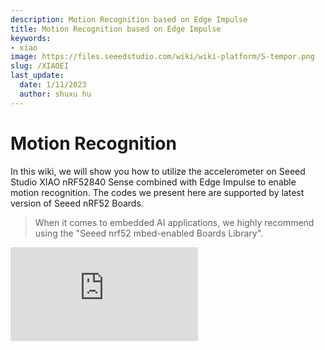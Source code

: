 ```yaml
---
description: Motion Recognition based on Edge Impulse
title: Motion Recognition based on Edge Impulse
keywords:
- xiao
image: https://files.seeedstudio.com/wiki/wiki-platform/S-tempor.png
slug: /XIAOEI
last_update:
  date: 1/11/2023
  author: shuxu hu
---
```

# Motion Recognition

In this wiki, we will show you how to utilize the accelerometer on Seeed Studio XIAO nRF52840 Sense combined with Edge Impulse to enable motion recognition. The codes we present here are supported by latest version of Seeed nRF52 Boards.

> When it comes to embedded AI applications, we highly recommend using the "Seeed nrf52 mbed-enabled Boards Library".

<iframe width={560} height={315} src="https://www.youtube.com/embed/hLKKorpDlYw" title="YouTube video player" frameBorder={0} allow="accelerometer; autoplay; clipboard-write; encrypted-media; gyroscope; picture-in-picture" allowFullScreen />

## Materials Required

### Hardware

In this wiki, we need to prepare the following materials:

- [Seeed Studio XIAO nRF52840 Sense](https://www.seeedstudio.com/Seeed-XIAO-BLE-Sense-nRF52840-p-5253.html)
- Li-po battery (702025)
- [Grove - OLED Display 0.66"](https://www.seeedstudio.com/Grove-OLED-Display-0-66-SSD1306-v1-0-p-5096.html)
- Dupont cables or Grove cables
- 3D-printed shell
- Light guide plastic fiber

<p style={{textAlign: 'center'}}><img src="https://files.seeedstudio.com/wiki/XIAO-BLE-Motion-Recognition/BLEmotion.png" alt="pir" width={800} height="auto" /></p>

**Hardware Set up**

- **Step 1**. Remove the Grove base on Grove - OLED Display 0.66" with a soldering iron
- **Step 2**. Use wire cutters to process the DuPont cables to a length of about 3 cm and expose the inner cables of about 2 mm at both ends
- **Step 3**. Pass the fiber through the small hole in the front and place the end at the LED

- **Step 4**.  Solder Seeed Studio XIAO nRF52840 Sense with other elements according to the diagram below:

<p style={{textAlign: 'center'}}><img src="https://files.seeedstudio.com/wiki/XIAO-BLE-Motion-Recognition/Motion-Recognition2.png" alt="pir" width={400} height="auto" /></p>

<p style={{textAlign: 'center'}}><img src="https://files.seeedstudio.com/wiki/XIAO-BLE-Motion-Recognition/Motion-Recognition3.png" alt="pir" width={400} height="auto" /></p>

:::note
    It will be better if you use hot melt adhesive to reinforce welds.
:::

- **Step 6**. Assemble all components:

  1. Pass the fiber through the small hole in the front of shell
  2. Mount the screen to the fixed location
  3. Sandwich the battery between Seeed Studio XIAO nRF52840 and screen
  4. Handle the wires carefully
  5. Place the end of light guide plastic fiber at the RGB light of Seeed Studio XIAO nRF52840 and cut off the excess
  6. Assemble the case

<p style={{textAlign: 'center'}}><img src="https://files.seeedstudio.com/wiki/XIAO-BLE-Motion-Recognition/Motion-Recognition4.png" alt="pir" width={400} height="auto" /></p>

The assemble one:

<p style={{textAlign: 'center'}}><img src="https://files.seeedstudio.com/wiki/XIAO-BLE-Motion-Recognition/Motion-Recognition6.png" alt="pir" width={400} height="auto" /></p>

### Software

The required libraries are listed below. It is highly recommanded that use the codes here to check whether the hardware is functioning well. If you have problem about installing the library, please refer to [here](https://wiki.seeedstudio.com/How_to_install_Arduino_Library/).

- [Seeed_Arduino_LSM6DS3-master](https://files.seeedstudio.com/wiki/XIAO-BLE-Motion-Recognition/Seeed_Arduino_LSM6DS3-master.zip)
- [U8g2](https://files.seeedstudio.com/wiki/XIAO-BLE-Motion-Recognition/U8g2.zip)

## Get started

First we are going run some demos to check whether the board and the display screen is functioning well. If yours are fine, you can move on to the next instruction.

### Check the position of light guide plastic fiber

Follow this [tutorial](https://wiki.seeedstudio.com/XIAO_BLE/#getting-started) and run Blink demo.
If you see the red light in the front hole, it means success.

<p style={{textAlign: 'center'}}><img src="https://files.seeedstudio.com/wiki/XIAO-BLE-Motion-Recognition/Motion-Recognition7.png" alt="pir" width={400} height="auto" /></p>

### Check the circuit connection

Open the Arduino IDE, navigate to Sketch -> Include Library -> Manage Libraries... and Search and Install `U8g2 library` in the Library Manager.

<p style={{textAlign: 'center'}}><img src="https://files.seeedstudio.com/wiki/XIAO-BLE-Motion-Recognition/Motion-Recognition29.png" alt="pir" width={400} height="auto" /></p>

After the installation, copy the following code run it.

```c++
#include <Arduino.h>
#include <U8x8lib.h>
 
// U8X8_SSD1306_128X64_NONAME_HW_I2C u8x8(/* reset=*/ U8X8_PIN_NONE);
 U8X8_SSD1306_64X48_ER_HW_I2C u8x8(/* reset=*/ U8X8_PIN_NONE); 
// U8X8_SSD1306_64X32_NONAME_HW_I2C u8x8(/* reset=*/ U8X8_PIN_NONE);
 
// U8X8_SSD1306_128X64_NONAME_SW_I2C u8x8(/* clock=*/ SCL, /* data=*/ SDA, /* reset=*/ U8X8_PIN_NONE);   // OLEDs without Reset of the Display
 
void setup(void) {
  u8x8.begin();
  //u8x8.setFlipMode(2);   // set number from 1 to 3, the screen word will rotary 180
}
 
void loop(void) {
      u8x8.setFont(u8x8_font_amstrad_cpc_extended_r);
      u8x8.drawString(0,0,"idle");
      u8x8.drawString(0,1,"left");
      u8x8.drawString(0,2,"right");
      u8x8.drawString(0,3,"up&down");   
} 
```

After uploading the code and unplugging Seeed Studio XIAO nRF52840, if you see the same result, it means success.

<p style={{textAlign: 'center'}}><img src="https://files.seeedstudio.com/wiki/XIAO-BLE-Motion-Recognition/XIAOEInew.png" alt="pir" width={300} height="auto" /></p>

### Check the accelerometer

Upload the code below through Arduino IDE to Seeed Studio XIAO nRF52840:

```c++
#include "LSM6DS3.h"
#include "Wire.h"

//Create a instance of class LSM6DS3
LSM6DS3 myIMU(I2C_MODE, 0x6A);    //I2C device address 0x6A


#define CONVERT_G_TO_MS2    9.80665f
#define FREQUENCY_HZ        50
#define INTERVAL_MS         (1000 / (FREQUENCY_HZ + 1))

static unsigned long last_interval_ms = 0;

void setup() {
    // put your setup code here, to run once:
    Serial.begin(115200);
    while (!Serial);
    //Call .begin() to configure the IMUs
    if (myIMU.begin() != 0) {
        Serial.println("Device error");
    } else {
        Serial.println("Device OK!");
    }
}

void loop() {

    if (millis() > last_interval_ms + INTERVAL_MS) {
        last_interval_ms = millis();

        Serial.print(myIMU.readFloatGyroX() * CONVERT_G_TO_MS2,4);
        Serial.print('\t');
        Serial.print(myIMU.readFloatGyroY() * CONVERT_G_TO_MS2,4);
        Serial.print('\t');
        Serial.println(myIMU.readFloatGyroZ() * CONVERT_G_TO_MS2,4);
    }
}
```

Open the serial monitor to check the output:

<p style={{textAlign: 'center'}}><img src="https://files.seeedstudio.com/wiki/XIAO-BLE-Motion-Recognition/Motion-Recognition9a.png" alt="pir" width={400} height="auto" /></p>

If all is fine, we can move on and connect Seeed Studio XIAO nRF52840 to Edge Impulse.

## Motion Recognition on Seeed Studio XIAO nRF52840 connected with Edge Impulse

The precision of the training model is very important to the final result. If your output training results are as low as less than 65%, we highly recommand you train for more times.

- **Step 1.** Create a new project in [Edge Impulse](https://studio.edgeimpulse.com/)

<p style={{textAlign: 'center'}}><img src="https://files.seeedstudio.com/wiki/XIAO-BLE-Motion-Recognition/Motion-Recognition9.png" alt="pir" width={800} height="auto" /></p>

- **Step 2.** Choose "Accelerometer data" and click "Let’s get started!"

<p style={{textAlign: 'center'}}><img src="https://files.seeedstudio.com/wiki/XIAO-BLE-Motion-Recognition/Motion-Recognition10.png" alt="pir" width={800} height="auto" /></p>

- **Step 3.** Install [Edge Impulse CLI](https://docs.edgeimpulse.com/docs/cli-installation) in your computer.

- **Step 4.** Run the command in your `terminal` or `cmd` or `powershell` to start it.

```
edge-impulse-data-forwarder
```

- **Step 5.** We need to use the CLI to connect the Seeed Studio XIAO nRF52840 Sense with Edge Impulse. First, login your account and choose your project

<p style={{textAlign: 'center'}}><img src="https://files.seeedstudio.com/wiki/XIAO-BLE-Motion-Recognition/Motion-Recognition11.png" alt="pir" width={800} height="auto" /></p>

Name the accelerometer and the device.

<p style={{textAlign: 'center'}}><img src="https://files.seeedstudio.com/wiki/XIAO-BLE-Motion-Recognition/Motion-Recognition12.png" alt="pir" width={800} height="auto" /></p>

Move back to Edge Impulse "Data acquisition" page, the outcome should be like this if the connection is successful. You can find the Device of "Seeed Studio XIAO nRF52840 Sense" is shown on the right of the page.

<p style={{textAlign: 'center'}}><img src="https://files.seeedstudio.com/wiki/XIAO-BLE-Motion-Recognition/Motion-Recognition13.png" alt="pir" width={800} height="auto" /></p>

- **Step 6.**  Select the sensor as "3 axes". Name your label as `up` and `down`, modify Sample length (ms.) to 20000 and click start sampling.

<p style={{textAlign: 'center'}}><img src="https://files.seeedstudio.com/wiki/XIAO-BLE-Motion-Recognition/Motion-Recognition13.png" alt="pir" width={800} height="auto" /></p>

- **Step 7.** Swing the Seeed Studio XIAO nRF52840 Sense up and down and keep the motion for 20 seconds. You can find the acquistion is shown up like this:

<p style={{textAlign: 'center'}}><img src="https://files.seeedstudio.com/wiki/XIAO-BLE-Motion-Recognition/Motion-Recognition14.png" alt="pir" width={800} height="auto" /></p>

- **Step 8.** Split the data by clicking the raw data right top and choose "Split Sample". Click +Add Segment and then click the graph. Repeat it more than 20 time to add segments. Click Split and you will see the the sample data each for 1 second.

<p style={{textAlign: 'center'}}><img src="https://files.seeedstudio.com/wiki/XIAO-BLE-Motion-Recognition/Motion-Recognition30.png" alt="pir" width={400} height="auto" /></p>

- **Step 9.** Repeat **Step 7.** and **Step 8.** and label data with different name to click different motion data, like `left` and `right`, `clockwise`, `anticlockwise` and so on. The example provided is classifying up and down, left and right, and circle. You can change it as you may want to change here.

<p style={{textAlign: 'center'}}><img src="https://files.seeedstudio.com/wiki/XIAO-BLE-Motion-Recognition/Motion-Recognition16.png" alt="pir" width={800} height="auto" /></p>

:::note
In Step 8. the split time is 1 second which means you at least do one swing of up and down in one second in Step 7. Otherwise, the results will not be accurate. Meanwhile, you can adjust the split time according to your own motion speed.
:::

- **Step 10.** Rebalance the dataset, Click **Dashboard** and drop down page to find **Perform train** / **test split**

Click Perform train / test split and choose Yes and confirm it

<p style={{textAlign: 'center'}}><img src="https://files.seeedstudio.com/wiki/XIAO-BLE-Motion-Recognition/Motion-Recognition17.png" alt="pir" width={800} height="auto" /></p>

- **Step 11.** Create Impulse

Click **Create impulse** -> Add a processing block -> Choose **Spectral Analysis** -> Add a learning block -> Choose **Classification (Keras)** -> Save Impulse

<p style={{textAlign: 'center'}}><img src="https://files.seeedstudio.com/wiki/XIAO-BLE-Motion-Recognition/XIAOEInew1.png" alt="pir" width={800} height="auto" /></p>

- **Step 12.** Spectral features

Click and Set up

<p style={{textAlign: 'center'}}><img src="https://files.seeedstudio.com/wiki/XIAO-BLE-Motion-Recognition/XIAOEInew2.png" alt="pir" width={800} height="auto" /></p>

Click **Spectral features** -> Drop down page to click Save parameters -> Click **Generate features**

<p style={{textAlign: 'center'}}><img src="https://files.seeedstudio.com/wiki/XIAO-BLE-Motion-Recognition/XIAOEInew3.png" alt="pir" width={800} height="auto" /></p>

The output page should be like:

<p style={{textAlign: 'center'}}><img src="https://files.seeedstudio.com/wiki/XIAO-BLE-Motion-Recognition/XIAOEInew4.png" alt="pir" width={800} height="auto" /></p>

- **Step 13.** Training your model

Click NN Classifier -> Click Start training -> Choose Unoptimized (float32)

<p style={{textAlign: 'center'}}><img src="https://files.seeedstudio.com/wiki/XIAO-BLE-Motion-Recognition/XIAOEInew5.png" alt="pir" width={800} height="auto" /></p>

- **Step 14.** Model testing

Click Model testing -> Click Classify all

<p style={{textAlign: 'center'}}><img src="https://files.seeedstudio.com/wiki/XIAO-BLE-Motion-Recognition/Motion-Recognition23.png" alt="pir" width={800} height="auto" /></p>

:::note
If your accuracy is low, you can check you dataset by increasing the training set and extending the sample time
:::

- **Step 15.** Build Arduino library

Click Deployment -> Click Arduino Library -> Click **Build** -> Download the .ZIP file

<p style={{textAlign: 'center'}}><img src="https://files.seeedstudio.com/wiki/XIAO-BLE-Motion-Recognition/XIAOEInew7.png" alt="pir" width={400} height="auto" /></p>

- **Step 16.** The name of .ZIP file is very important, it is set up as your name of the Edge Impulse project by default. Like here the project of the name is "XIAO-BLE-gestures_inferencing". Select the file as ""Add the ".ZIP file" to your Arduino libraries

<p style={{textAlign: 'center'}}><img src="https://files.seeedstudio.com/wiki/XIAO-BLE-Motion-Recognition/Motion-Recognition35.png" alt="pir" width={300} height="auto" /></p>

<p style={{textAlign: 'center'}}><img src="https://files.seeedstudio.com/wiki/XIAO-BLE-Motion-Recognition/Motion-Recognition36.png" alt="pir" width={500} height="auto" /></p>

- **Step 17.** Download the code [here](https://files.seeedstudio.com/wiki/XIAO-BLE-Motion-Recognition/XIAOEI.ino). Change the name of your headfile as the name of your own and upload it.

<p style={{textAlign: 'center'}}><img src="https://files.seeedstudio.com/wiki/XIAO-BLE-Motion-Recognition/Motion-Recognition33.png" alt="pir" width={800} height="auto" /></p>

- **Step 18.** Move or hold the Seeed Studio XIAO nRF52840 Sense and check the results:

Click the monitor on the top right corner of Arduino.

<p style={{textAlign: 'center'}}><img src="https://files.seeedstudio.com/wiki/XIAO-BLE-Motion-Recognition/XIAOEInew15a.png" alt="pir" width={800} height="auto" /></p>

When you move the Seeed Studio XIAO nRF52840 Sense in the **left and right** direction:

The monitor will output something like:

<p style={{textAlign: 'center'}}><img src="https://files.seeedstudio.com/wiki/XIAO-BLE-Motion-Recognition/XIAOEInew11a.png" alt="pir" width={500} height="auto" /></p>

And the output display is like:

<p style={{textAlign: 'center'}}><img src="https://files.seeedstudio.com/wiki/XIAO-BLE-Motion-Recognition/XIAOEInew14a.png" alt="pir" width={300} height="auto" /></p>

When you move the Seeed Studio XIAO nRF52840 Sense in the **up and down** direction:

The monitor will output something like:

<p style={{textAlign: 'center'}}><img src="https://files.seeedstudio.com/wiki/XIAO-BLE-Motion-Recognition/XIAOEInew9a.png" alt="pir" width={500} height="auto" /></p>

And the output display is like:

<p style={{textAlign: 'center'}}><img src="https://files.seeedstudio.com/wiki/XIAO-BLE-Motion-Recognition/XIAOEInew12a.png" alt="pir" width={300} height="auto" /></p>

When you **hold** the Seeed Studio XIAO nRF52840 Sense in the idle state:

The monitor will output something like:

<p style={{textAlign: 'center'}}><img src="https://files.seeedstudio.com/wiki/XIAO-BLE-Motion-Recognition/XIAOEInew10a.png" alt="pir" width={500} height="auto" /></p>

And the output display is like:

<p style={{textAlign: 'center'}}><img src="https://files.seeedstudio.com/wiki/XIAO-BLE-Motion-Recognition/XIAOEInew13a.png" alt="pir" width={300} height="auto" /></p>

Congratulation! You acheve the end of the project. It is encouraged that you can try more directions and check which one will perform the best output.

## Resources

- [Seeed Studio XIAO nRF52840 Case File](https://files.seeedstudio.com/wiki/XIAO-BLE-Motion-Recognition/xiao-case-pink.stl)
